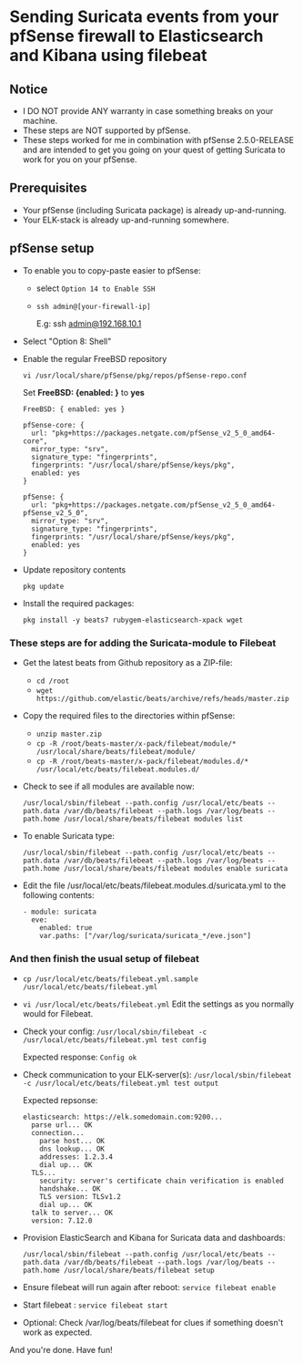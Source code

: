 # Sending Suricata events from your pfSense firewall to Elasticsearch and Kibana using filebeat

## Notice

* I DO NOT provide ANY warranty in case something breaks on your machine.
* These steps are NOT supported by pfSense.
* These steps worked for me in combination with pfSense 2.5.0-RELEASE and are intended to get you going on your quest of getting Suricata to work for you on your pfSense.

## Prerequisites

* Your pfSense (including Suricata package) is already up-and-running.
* Your ELK-stack is already up-and-running somewhere.

## pfSense setup 

* To enable you to copy-paste easier to pfSense:
  * select `Option 14 to Enable SSH`
  * `ssh admin@[your-firewall-ip]`

    E.g: ssh admin@192.168.10.1

* Select "Option 8: Shell"
* Enable the regular FreeBSD repository

  `vi /usr/local/share/pfSense/pkg/repos/pfSense-repo.conf`

  Set  **FreeBSD: {enabled: }** to **yes**

  ```
  FreeBSD: { enabled: yes }
  
  pfSense-core: {
    url: "pkg+https://packages.netgate.com/pfSense_v2_5_0_amd64-core",
    mirror_type: "srv",
    signature_type: "fingerprints",
    fingerprints: "/usr/local/share/pfSense/keys/pkg",
    enabled: yes
  }
  
  pfSense: {
    url: "pkg+https://packages.netgate.com/pfSense_v2_5_0_amd64-pfSense_v2_5_0",
    mirror_type: "srv",
    signature_type: "fingerprints",
    fingerprints: "/usr/local/share/pfSense/keys/pkg",
    enabled: yes
  }
  ```

* Update repository contents

  `pkg update`

* Install the required packages:

  `pkg install -y beats7 rubygem-elasticsearch-xpack wget`

### These steps are for adding the Suricata-module to Filebeat

* Get the latest beats from Github repository as a ZIP-file:

  * `cd /root`
  * `wget https://github.com/elastic/beats/archive/refs/heads/master.zip`

* Copy the required files to the directories within pfSense:

  * `unzip master.zip`
  * `cp -R /root/beats-master/x-pack/filebeat/module/* /usr/local/share/beats/filebeat/module/`
  * `cp -R /root/beats-master/x-pack/filebeat/modules.d/* /usr/local/etc/beats/filebeat.modules.d/`

* Check to see if all modules are available now:

  ```
  /usr/local/sbin/filebeat --path.config /usr/local/etc/beats --path.data /var/db/beats/filebeat --path.logs /var/log/beats --path.home /usr/local/share/beats/filebeat modules list
  ```

* To enable Suricata type:

  ```
  /usr/local/sbin/filebeat --path.config /usr/local/etc/beats --path.data /var/db/beats/filebeat --path.logs /var/log/beats --path.home /usr/local/share/beats/filebeat modules enable suricata
  ```

* Edit the file /usr/local/etc/beats/filebeat.modules.d/suricata.yml to the following contents:

  ```
  - module: suricata
    eve:
      enabled: true
      var.paths: ["/var/log/suricata/suricata_*/eve.json"]
  ```

### And then finish the usual setup of filebeat

* `cp /usr/local/etc/beats/filebeat.yml.sample /usr/local/etc/beats/filebeat.yml`

* `vi /usr/local/etc/beats/filebeat.yml`
  Edit the settings as you normally would for Filebeat.

* Check your config:
  `/usr/local/sbin/filebeat -c /usr/local/etc/beats/filebeat.yml test config`
  
  Expected response:
   `Config ok`

* Check communication to your ELK-server(s):
  `/usr/local/sbin/filebeat -c /usr/local/etc/beats/filebeat.yml test output`

  Expected repsonse:

  ```
  elasticsearch: https://elk.somedomain.com:9200...
    parse url... OK
    connection...
      parse host... OK
      dns lookup... OK
      addresses: 1.2.3.4
      dial up... OK
    TLS...
      security: server's certificate chain verification is enabled
      handshake... OK
      TLS version: TLSv1.2
      dial up... OK
    talk to server... OK
    version: 7.12.0
  ```

* Provision ElasticSearch and Kibana for Suricata data and dashboards:

  ```
  /usr/local/sbin/filebeat --path.config /usr/local/etc/beats --path.data /var/db/beats/filebeat --path.logs /var/log/beats --path.home /usr/local/share/beats/filebeat setup
  ```

* Ensure filebeat will run again after reboot:
  `service filebeat enable`

* Start filebeat :
  `service filebeat start`

* Optional: Check /var/log/beats/filebeat for clues if something doesn't work as expected.

And you're done. Have fun!
